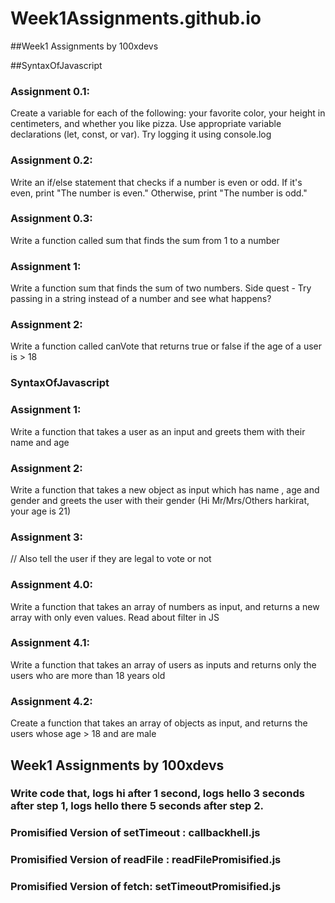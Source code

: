 # Week1Assignments.github.io
##Week1 Assignments by 100xdevs

##SyntaxOfJavascript

### Assignment 0.1:
Create a variable for each of the following: your favorite color, your height in centimeters, and whether you like pizza. Use appropriate variable declarations (let, const, or var). Try logging it using console.log

### Assignment 0.2:
Write an if/else statement that checks if a number is even or odd. If it's even, print "The number is even." Otherwise, print "The number is odd."

### Assignment 0.3:
Write a function called sum that finds the sum from 1 to a number

### Assignment 1:
Write a function sum that finds the sum of two numbers. 
Side quest - Try passing in a string instead of a number and see what happens?

### Assignment 2:
Write a function called canVote that returns true or false if the age of a user is > 18

### SyntaxOfJavascript

### Assignment 1:
Write a function that takes a user as an input and greets them with their name and age

### Assignment 2:
Write a function that takes a new object as input which has name , age  and gender and greets the user with their gender (Hi Mr/Mrs/Others harkirat, your age is 21)

### Assignment 3:
// Also tell the user if they are legal to vote or not

### Assignment 4.0:
Write a function that takes an array of numbers as input, and returns a new array with only even values. Read about filter in JS

### Assignment 4.1:
Write a function that takes an array of users as inputs and returns only the users who are more than 18 years old

### Assignment 4.2:
Create a function that takes an array of objects as input, and returns the users whose age > 18 and are male

## Week1 Assignments by 100xdevs

### Write code that, logs hi after 1 second, logs hello 3 seconds after step 1, logs hello there 5 seconds after step 2.

### Promisified Version of setTimeout : callbackhell.js
 
### Promisified Version of readFile : readFilePromisified.js

### Promisified Version of fetch: setTimeoutPromisified.js

